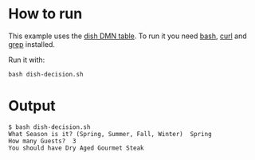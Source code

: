# How to run

This example uses the [dish DMN table][]. To run it you need [bash][], [curl][]
and [grep][] installed.

Run it with:
```
bash dish-decision.sh
```

# Output

```
$ bash dish-decision.sh
What Season is it? (Spring, Summer, Fall, Winter)  Spring
How many Guests?  3
You should have Dry Aged Gourmet Steak
```


[dish DMN table]: https://dmn.camunda.cloud/view/index.html?key=example-dish
[bash]: https://www.gnu.org/software/bash/
[curl]: https://curl.haxx.se/download.html
[grep]: https://www.gnu.org/software/grep/
